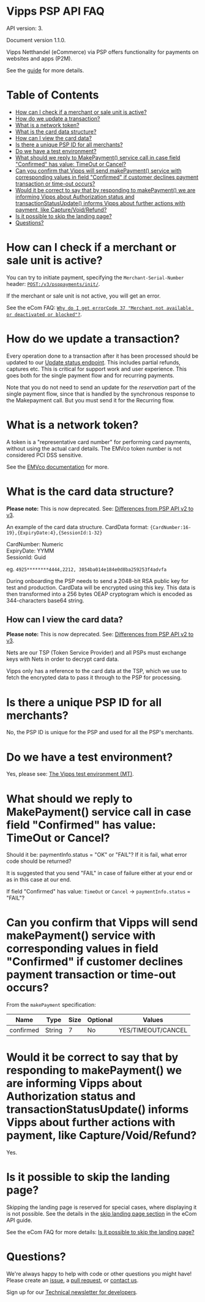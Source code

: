 # Vipps PSP API FAQ

API version: 3.

Document version 1.1.0.

Vipps Netthandel (eCommerce) via PSP offers functionality for payments on
websites and apps (P2M).

See the [guide](vipps-psp-api.md) for more details.

# Table of Contents

- [How can I check if a merchant or sale unit is active?](#how-can-i-check-if-a-merchant-or-sale-unit-is-active)
- [How do we update a transaction?](#how-do-we-update-a-transaction)
- [What is a network token?](#what-is-a-network-token)
- [What is the card data structure?](#what-is-the-card-data-structure)
- [How can I view the card data?](#how-can-i-view-the-card-data)
- [Is there a unique PSP ID for all merchants?](#is-there-a-unique-psp-id-for-all-merchants)
- [Do we have a test environment?](#do-we-have-a-test-environment)
- [What should we reply to MakePayment() service call in case field "Confirmed" has value: TimeOut or Cancel?](#what-should-we-reply-to-makepayment-service-call-in-case-field-confirmed-has-value-timeout-or-cancel)
- [Can you confirm that Vipps will send makePayment() service with corresponding values in field "Confirmed" if customer declines payment transaction or time-out occurs?](#can-you-confirm-that-vipps-will-send-makepayment-service-with-corresponding-values-in-field-confirmed-if-customer-declines-payment-transaction-or-time-out-occurs)
- [Would it be correct to say that by responding to makePayment() we are informing Vipps about Authorization status and transactionStatusUpdate() informs Vipps about further actions with payment, like Capture/Void/Refund?](#would-it-be-correct-to-say-that-by-responding-to-makepayment-we-are-informing-vipps-about-authorization-status-and-transactionstatusupdate-informs-vipps-about-further-actions-with-payment-like-capturevoidrefund)
- [Is it possible to skip the landing page?](#is-it-possible-to-skip-the-landing-page)
- [Questions?](#questions)

# How can I check if a merchant or sale unit is active?

You can try to initiate payment, specifying the `Merchant-Serial-Number` header:
[`POST:/v3/psppayments/init/`](https://vippsas.github.io/vipps-psp-api/#/Vipps%20PSP%20API/initiatePaymentV3UsingPOST).

If the merchant or sale unit is not active, you will get an error.

See the eCom FAQ:
[`Why do I get errorCode 37 "Merchant not available or deactivated or blocked"?`](https://github.com/vippsas/vipps-ecom-api/blob/master/vipps-ecom-api-faq.md#why-do-i-get-errorcode-37-merchant-not-available-or-deactivated-or-blocked).

# How do we update a transaction?

Every operation done to a transaction after it has been processed should be
updated to our
[Update status endpoint](https://vippsas.github.io/vipps-psp-api/#/Vipps%20PSP%20API/updatestatusUsingPOST).
This includes partial refunds, captures etc. This is critical for support work
and user experience. This goes both for the single payment flow and for recurring payments.

Note that you do not need to send an update for the _reservation_ part of the
single payment flow, since that is handled by the synchronous response to the
Makepayment call. But you must send it for the Recurring flow.

# What is a network token?

A token is a "representative card number" for performing card payments, without using the actual
card details. The EMVco token number is not considered PCI DSS sensitive.

See the
[EMVco documentation](https://www.emvco.com/emv-technologies/payment-tokenisation/)
for more.

# What is the card data structure?

**Please note:** This is now deprecated. See:
[Differences from PSP API v2 to v3](https://github.com/vippsas/vipps-psp-api/blob/master/vipps-psp-api.md#differences-from-psp-api-v2-to-v3).

An example of the card data structure.
CardData format: `{CardNumber:16-19},{ExpiryDate:4},{SessionId:1-32}`

CardNumber: Numeric  
ExpiryDate: YYMM  
SessionId: Guid

eg. `4925********4444,2212, 3854ba014e184e0d8ba259253f4advfa`

During onboarding the PSP needs to send a 2048-bit RSA public key for test and production. CardData will be encrypted using this key.
This data is then transformed into a 256 bytes OEAP cryptogram which is encoded as 344-characters base64 string.

## How can I view the card data?

**Please note:** This is now deprecated. See:
[Differences from PSP API v2 to v3](https://github.com/vippsas/vipps-psp-api/blob/master/vipps-psp-api.md#differences-from-psp-api-v2-to-v3).

Nets are our TSP (Token Service Provider) and all PSPs must exchange keys with Nets in order to decrypt card data.

Vipps only has a reference to the card data at the TSP, which we use to fetch the encrypted data to pass it through to the PSP for processing.

# Is there a unique PSP ID for all merchants?

No, the PSP ID is unique for the PSP and used for all the PSP's merchants.

# Do we have a test environment?

Yes, please see: [The Vipps test environment (MT)](https://github.com/vippsas/vipps-developers#the-vipps-test-environment-mt).

# What should we reply to MakePayment() service call in case field "Confirmed" has value: TimeOut or Cancel?

Should it be: paymentInfo.status = "OK" or "FAIL"? If it is fail, what error code should be returned?

It is suggested that you send "FAIL" in case of failure either at your end or as in this case at our end.

If field "Confirmed" has value: `TimeOut` or `Cancel` -> `paymentInfo.status` = "FAIL"?

# Can you confirm that Vipps will send makePayment() service with corresponding values in field "Confirmed" if customer declines payment transaction or time-out occurs?

From the `makePayment` specification:

| Name | Type | Size | Optional | Values |
| ---- | ---- | ---- | -------- | ------ |
| confirmed	| String | 7 | No | YES/TIMEOUT/CANCEL |

# Would it be correct to say that by responding to makePayment() we are informing Vipps about Authorization status and transactionStatusUpdate() informs Vipps about further actions with payment, like Capture/Void/Refund?

Yes.

# Is it possible to skip the landing page?

Skipping the landing page is reserved for special cases, where displaying it is not possible.
See the details in the
[skip landing page section](https://github.com/vippsas/vipps-ecom-api/blob/master/vipps-ecom-api.md#skip-landing-page)
in the eCom API guide.

See the eCom FAQ for more details:
[Is it possible to skip the landing page?](https://github.com/vippsas/vipps-ecom-api/blob/master/vipps-ecom-api-faq.md#is-it-possible-to-skip-the-landing-page)

# Questions?

We're always happy to help with code or other questions you might have!
Please create an [issue](https://github.com/vippsas/vipps-psp-api/issues),
a [pull request](https://github.com/vippsas/vipps-psp-api/pulls),
or [contact us](https://github.com/vippsas/vipps-developers/blob/master/contact.md).

Sign up for our [Technical newsletter for developers](https://github.com/vippsas/vipps-developers/tree/master/newsletters).
